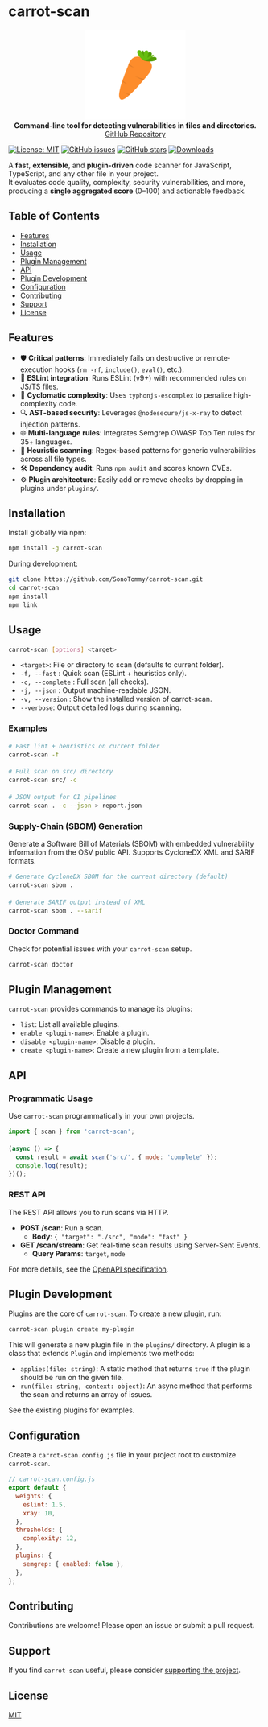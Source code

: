 # carrot-scan

<p align="center">
  <img src="https://raw.githubusercontent.com/SonoTommy/carrot-scan/refs/heads/main/img/logo.svg" width="200" height="179" alt="">
  <br><strong>Command-line tool for detecting vulnerabilities in files and directories.</strong>
  <br><a href="https://github.com/SonoTommy/carrot-scan">GitHub Repository</a>
</p>

[![License: MIT](https://img.shields.io/badge/License-MIT-yellow.svg)](https://raw.githubusercontent.com/SonoTommy/carrot-scan/refs/heads/main/LICENSE)
[![GitHub issues](https://img.shields.io/github/issues/SonoTommy/carrot-scan.svg)](https://github.com/SonoTommy/carrot-scan/issues)
[![GitHub stars](https://img.shields.io/github/stars/SonoTommy/carrot-scan.svg?style=social&label=Stars)](https://github.com/SonoTommy/carrot-scan/stargazers)
[![Downloads](https://img.shields.io/npm/dt/carrot-scan.svg)](https://www.npmjs.com/package/carrot-scan)

A **fast**, **extensible**, and **plugin-driven** code scanner for JavaScript, TypeScript, and any other file in your project.  
It evaluates code quality, complexity, security vulnerabilities, and more, producing a **single aggregated score** (0–100) and actionable feedback.

## Table of Contents

- [Features](#features)
- [Installation](#installation)
- [Usage](#usage)
- [Plugin Management](#plugin-management)
- [API](#api)
- [Plugin Development](#plugin-development)
- [Configuration](#configuration)
- [Contributing](#contributing)
- [Support](#support)
- [License](#license)

## Features

- 🛡️ **Critical patterns**: Immediately fails on destructive or remote‐execution hooks (`rm -rf`, `include()`, `eval()`, etc.).
- 📏 **ESLint integration**: Runs ESLint (v9+) with recommended rules on JS/TS files.
- 🔢 **Cyclomatic complexity**: Uses `typhonjs-escomplex` to penalize high-complexity code.
- 🔍 **AST-based security**: Leverages `@nodesecure/js-x-ray` to detect injection patterns.
- 🌐 **Multi-language rules**: Integrates Semgrep OWASP Top Ten rules for 35+ languages.
- 🔎 **Heuristic scanning**: Regex-based patterns for generic vulnerabilities across all file types.
- 🛠️ **Dependency audit**: Runs `npm audit` and scores known CVEs.
- ⚙️ **Plugin architecture**: Easily add or remove checks by dropping in plugins under `plugins/`.

## Installation

Install globally via npm:

```bash
npm install -g carrot-scan
```

During development:

```bash
git clone https://github.com/SonoTommy/carrot-scan.git
cd carrot-scan
npm install
npm link
```

## Usage

```bash
carrot-scan [options] <target>
```

- `<target>`: File or directory to scan (defaults to current folder).
- `-f, --fast` : Quick scan (ESLint + heuristics only).
- `-c, --complete` : Full scan (all checks).
- `-j, --json` : Output machine-readable JSON.
- `-v, --version` : Show the installed version of carrot-scan.
- `--verbose`: Output detailed logs during scanning.

### Examples

```bash
# Fast lint + heuristics on current folder
carrot-scan -f

# Full scan on src/ directory
carrot-scan src/ -c

# JSON output for CI pipelines
carrot-scan . -c --json > report.json
```

### Supply-Chain (SBOM) Generation

Generate a Software Bill of Materials (SBOM) with embedded vulnerability information from the OSV public API. Supports CycloneDX XML and SARIF formats.

```bash
# Generate CycloneDX SBOM for the current directory (default)
carrot-scan sbom .

# Generate SARIF output instead of XML
carrot-scan sbom . --sarif
```

### Doctor Command

Check for potential issues with your `carrot-scan` setup.

```bash
carrot-scan doctor
```

## Plugin Management

`carrot-scan` provides commands to manage its plugins:

- `list`: List all available plugins.
- `enable <plugin-name>`: Enable a plugin.
- `disable <plugin-name>`: Disable a plugin.
- `create <plugin-name>`: Create a new plugin from a template.

## API

### Programmatic Usage

Use `carrot-scan` programmatically in your own projects.

```js
import { scan } from 'carrot-scan';

(async () => {
  const result = await scan('src/', { mode: 'complete' });
  console.log(result);
})();
```

### REST API

The REST API allows you to run scans via HTTP.

- **POST /scan**: Run a scan.
  - **Body**: `{ "target": "./src", "mode": "fast" }`
- **GET /scan/stream**: Get real-time scan results using Server-Sent Events.
  - **Query Params**: `target`, `mode`

For more details, see the [OpenAPI specification](.github/openapi.yaml).

## Plugin Development

Plugins are the core of `carrot-scan`. To create a new plugin, run:

```bash
carrot-scan plugin create my-plugin
```

This will generate a new plugin file in the `plugins/` directory. A plugin is a class that extends `Plugin` and implements two methods:

- `applies(file: string)`: A static method that returns `true` if the plugin should be run on the given file.
- `run(file: string, context: object)`: An async method that performs the scan and returns an array of issues.

See the existing plugins for examples.

## Configuration

Create a `carrot-scan.config.js` file in your project root to customize `carrot-scan`.

```js
// carrot-scan.config.js
export default {
  weights: {
    eslint: 1.5,
    xray: 10,
  },
  thresholds: {
    complexity: 12,
  },
  plugins: {
    semgrep: { enabled: false },
  },
};
```

## Contributing

Contributions are welcome! Please open an issue or submit a pull request.

## Support

If you find `carrot-scan` useful, please consider [supporting the project](https://ko-fi.com/sonotommy).

## License

[MIT](LICENSE)


